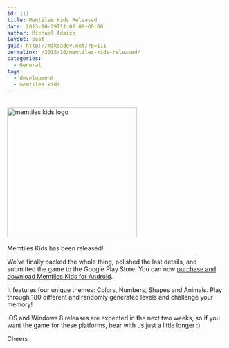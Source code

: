 ```yaml
---
id: 111
title: Memtiles Kids Released
date: 2013-10-29T11:02:08+00:00
author: Michael Adaixo
layout: post
guid: http://mikeadev.net/?p=111
permalink: /2013/10/memtiles-kids-released/
categories:
  - General
tags:
  - development
  - memtiles kids
---
```

[  
<img loading="lazy" class="alignleft" alt="memtiles kids logo" src="https://lh3.ggpht.com/Dpu3Gw390-i7gpgLKnLfLebk2Ln_mB1IjzQhZ9rJBB1rWfqONDVrGce87mGJoCK9Plw=w300-rw" width="300" height="300" />  
](https://play.google.com/store/apps/details?id=com.MichaelAdaixo.MemTilesKids)  
Memtiles Kids has been released!

We&#8217;ve finally packed the whole thing, polished the last details, and submitted the game to the Google Play Store. You can now [purchase and download Memtiles Kids for Android](https://play.google.com/store/apps/details?id=com.MichaelAdaixo.MemTilesKids).

It features four unique themes: Colors, Numbers, Shapes and Animals. Play through 180 different and randomly generated levels and challenge your memory!

iOS and Windows 8 releases are expected in the next two weeks, so if you want the game for these platforms, bear with us just a little longer :)

Cheers